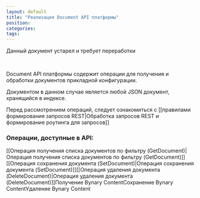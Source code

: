 ```yaml
---
layout: default
title: "Реализация Document API платформы"
position: 
categories: 
tags: 
---
```


Данный документ устарел и требует переработки

 

Document API платформы содержит операции для получения и обработки документов прикладной конфигурации.

Документом в данном случае является любой JSON документ, хранящийся в индексе.

Перед рассмотрением операций, следует ознакомиться с [[правилами формирования запросов REST|Обработка запросов REST и формирование роутинга для запросов]]

### Операции, доступные в API:

[[Операция получения списка документов по фильтру (GetDocument)|Операция получения списка документов по фильтру (GetDocument)]][[Операция сохранения документа (SetDocument)|Операция сохранения документа (SetDocument)]][[Операция удаления документа (DeleteDocument)|Операция удаления документа (DeleteDocument)]]Получение Bynary ContentСохранение Bynary ContentУдаление Bynary Content